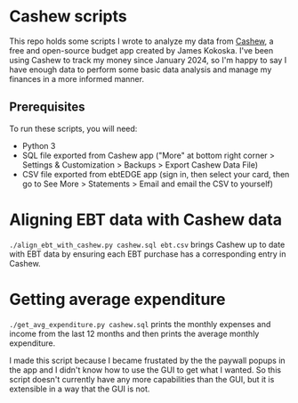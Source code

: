 # Cashew scripts
This repo holds some scripts I wrote to analyze my data from
[Cashew](https://github.com/jameskokoska/Cashew), a free and open-source budget
app created by James Kokoska. I've been using Cashew to track my money since
January 2024, so I'm happy to say I have enough data to perform some basic data
analysis and manage my finances in a more informed manner.

## Prerequisites
To run these scripts, you will need:
- Python 3
- SQL file exported from Cashew app ("More" at bottom right corner > Settings &
  Customization > Backups > Export Cashew Data File)
- CSV file exported from ebtEDGE app (sign in, then select your card, then go to
  See More > Statements > Email and email the CSV to yourself)

# Aligning EBT data with Cashew data
`./align_ebt_with_cashew.py cashew.sql ebt.csv` brings Cashew up to date with
EBT data by ensuring each EBT purchase has a corresponding entry in Cashew.

# Getting average expenditure
`./get_avg_expenditure.py cashew.sql` prints the monthly expenses and income
from the last 12 months and then prints the average monthly expenditure.

I made this script because I became frustated by the the paywall popups in the
app and I didn't know how to use the GUI to get what I wanted. So this script
doesn't currently have any more capabilities than the GUI, but it is extensible
in a way that the GUI is not.
